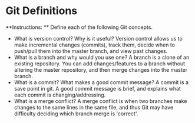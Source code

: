 # Git Definitions

**Instructions: ** Define each of the following Git concepts.

* What is version control?  Why is it useful?
Version control allows us to make incremental changes (commits), track them, decide when to push/pull them into the master branch, and view past changes.
* What is a branch and why would you use one?
A branch is a clone of an existing repository.  You can add changes/features to a branch without altering the master repository, and then merge changes into the master branch.
* What is a commit? What makes a good commit message?
A commit is a save point in git.  A good commit message is brief, and explains what each commit is changing/addressing.
* What is a merge conflict?
A merge conflict is when two branches make changes to the same lines in the same file, and thus Git may have difficulty deciding which branch merge is 'correct'.